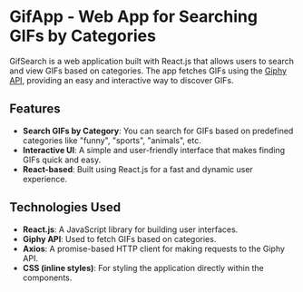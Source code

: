 # GifApp - Web App for Searching GIFs by Categories

GifSearch is a web application built with React.js that allows users to search and view GIFs based on categories. The app fetches GIFs using the [Giphy API](https://developers.giphy.com/), providing an easy and interactive way to discover GIFs.

## Features
- **Search GIFs by Category**: You can search for GIFs based on predefined categories like "funny", "sports", "animals", etc.
- **Interactive UI**: A simple and user-friendly interface that makes finding GIFs quick and easy.
- **React-based**: Built using React.js for a fast and dynamic user experience.

## Technologies Used
- **React.js**: A JavaScript library for building user interfaces.
- **Giphy API**: Used to fetch GIFs based on categories.
- **Axios**: A promise-based HTTP client for making requests to the Giphy API.
- **CSS (inline styles)**: For styling the application directly within the components.